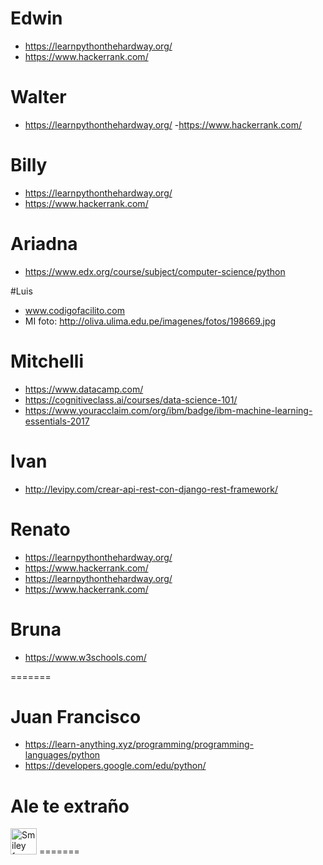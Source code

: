 ﻿
# Edwin
- https://learnpythonthehardway.org/
- https://www.hackerrank.com/

# Walter
- https://learnpythonthehardway.org/
-https://www.hackerrank.com/

# Billy
- https://learnpythonthehardway.org/
- https://www.hackerrank.com/


# Ariadna
- https://www.edx.org/course/subject/computer-science/python

#Luis
- www.codigofacilito.com
- MI foto:
http://oliva.ulima.edu.pe/imagenes/fotos/198669.jpg

# Mitchelli
- https://www.datacamp.com/
- https://cognitiveclass.ai/courses/data-science-101/
- https://www.youracclaim.com/org/ibm/badge/ibm-machine-learning-essentials-2017

# Ivan
- http://levipy.com/crear-api-rest-con-django-rest-framework/

# Renato
- https://learnpythonthehardway.org/
- https://www.hackerrank.com/
- https://learnpythonthehardway.org/
- https://www.hackerrank.com/

# Bruna
- https://www.w3schools.com/

=======

# Juan Francisco
- https://learn-anything.xyz/programming/programming-languages/python
- https://developers.google.com/edu/python/

# Ale te extraño

<img src="http://imagenpng.com/wp-content/uploads/2015/03/corazon-roto-facebook-6.jpg" alt="Smiley face" height="42" width="42">
=======
